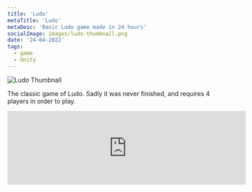 ```yaml
---
title: 'Ludo'
metaTitle: 'Ludo'
metaDesc: 'Basic Ludo game made in 24 hours'
socialImage: images/ludo-thumbnail.png
date: '24-04-2022'
tags:
  - game
  - Unity
---
```


![Ludo Thumbnail](/images/ludo-thumbnail.png)

The classic game of Ludo. Sadly it was never finished, and requires 4 players in order to play.

<iframe frameborder="0" src="https://itch.io/embed/994018?linkback=true" width="540" height="167"><a href="https://blucherrigames.itch.io/ludo">Ludo by BluCherri</a></iframe>
